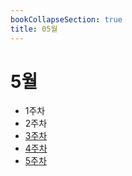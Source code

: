 ```yaml
---
bookCollapseSection: true
title: 05월
---
```

# 5월

- 1주차
- 2주차
- [3주차](Coding%20Test/23.05/3주차/_index.md)
- [4주차](Coding%20Test/23.05/4주차/_index.md)
- [5주차](Coding%20Test/23.05/5주차/_index.md)